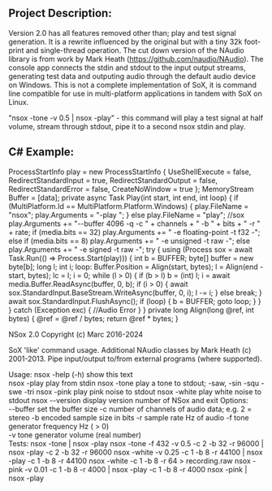 Project Description:
--------------------

Version 2.0 has all features removed other than; play and test signal generation. It is a rewrite influenced by the original but with a tiny 32k foot-print and single-thread operation.
The cut down version of the NAudio library is from work by Mark Heath (https://github.com/naudio/NAudio).
The console app connects the stdin and stdout to the input output streams, generating test data and outputing audio through the default audio device on Windows.
This is not a complete implementation of SoX, it is command line compatible for use in multi-platform applications in tandem with SoX on Linux.

"nsox -tone -v 0.5 | nsox -play" - this command will play a test signal at half volume, stream through stdout, pipe it to a second nsox stdin and play.

C# Example:
-----------

ProcessStartInfo play = new ProcessStartInfo
{
    UseShellExecute = false,
    RedirectStandardInput = true,
    RedirectStandardOutput = false,
    RedirectStandardError = false,
    CreateNoWindow = true
};
MemoryStream Buffer = [data];
private async Task Play(int start, int end, int loop)
{
    if (MultiPlatform.Id == MultiPlatform.Platform.Windows)
    {
        play.FileName = "nsox";
        play.Arguments = "-play ";
    }
    else play.FileName = "play"; //sox
    play.Arguments += "--buffer 4096 -q -c " + channels + " -b " + bits + " -r " + rate;
    if (media.bits == 32) play.Arguments += " -e floating-point -t f32 -";
    else if (media.bits == 8) play.Arguments += " -e unsigned -t raw -";
    else play.Arguments += " -e signed -t raw -";
    try
    {
        using (Process sox = await Task.Run(() => Process.Start(play)))
        {
            int b = BUFFER;
            byte[] buffer = new byte[b];
            long l;
            int i;
            loop:
            Buffer.Position = Align(start, bytes);
            l = Align(end - start, bytes);
            lc = l;
            i = 0;
            while (l > 0)
            {
                if (b > l) b = (int) l;
                i = await media.Buffer.ReadAsync(buffer, 0, b);
                if (i > 0)
                {
                    await sox.StandardInput.BaseStream.WriteAsync(buffer, 0, i);
                    l -= i;
                }
                else break;
            }
            await sox.StandardInput.FlushAsync();
            if (loop) { b = BUFFER; goto loop; }
        }
    }
    catch (Exception exc)
    {
        //Audio Error
    }
}
private long Align(long @ref, int bytes)
{
    @ref = @ref / bytes;
    return @ref * bytes;
}

NSox 2.0 Copyright (c) Marc 2016-2024

SoX 'like' command usage. Additional NAudio classes by Mark Heath (c) 2001-2013.
Pipe input/output to/from external programs (where supported).

Usage:
    nsox -help (-h)             show this text    
    nsox -play                  play from stdin
    nsox -tone                  play a tone to stdout; -saw, -sin -squ -swe -tri
    nsox -pink                  play pink noise to stdout
    nsox -white                 play white noise to stdout
    nsox --version              display version number of NSox and exit 
Options:    
    --buffer                    set the buffer size
    -c                          number of channels of audio data; e.g. 2 = stereo
    -b                          encoded sample size in bits
    -r                          sample rate Hz of audio
    -f                          tone generator frequency Hz ( > 0)    
    -v                          tone generator volume (real number)  
Tests:
    nsox -tone | nsox -play
    nsox -tone -f 432 -v 0.5 -c 2 -b 32 -r 96000 | nsox -play -c 2 -b 32 -r 96000
    nsox -white -v 0.25 -c 1 -b 8 -r 44100 | nsox -play -c 1 -b 8 -r 44100
    nsox -white -c 1 -b 8 -r 64 > recording.raw
    nsox -pink -v 0.01 -c 1 -b 8 -r 4000 | nsox -play -c 1 -b 8 -r 4000
	nsox -pink | nsox -play
